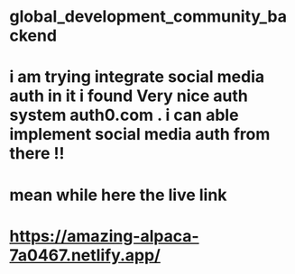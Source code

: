 # global_development_community_backend
# i am trying integrate social media auth in it i found  Very nice auth system auth0.com . i can able implement social media auth from there !!
# mean while here the live link
# https://amazing-alpaca-7a0467.netlify.app/
